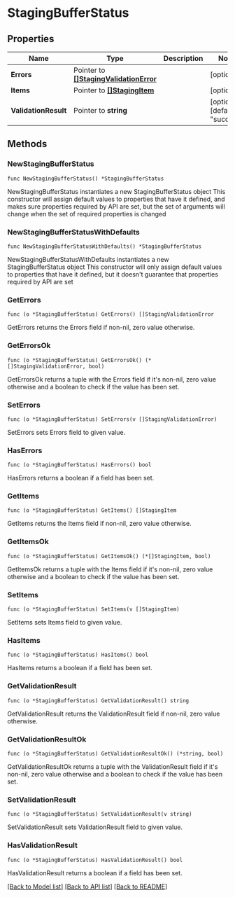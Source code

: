 # StagingBufferStatus

## Properties

Name | Type | Description | Notes
------------ | ------------- | ------------- | -------------
**Errors** | Pointer to [**[]StagingValidationError**](StagingValidationError.md) |  | [optional] 
**Items** | Pointer to [**[]StagingItem**](StagingItem.md) |  | [optional] 
**ValidationResult** | Pointer to **string** |  | [optional] [default to "success"]

## Methods

### NewStagingBufferStatus

`func NewStagingBufferStatus() *StagingBufferStatus`

NewStagingBufferStatus instantiates a new StagingBufferStatus object
This constructor will assign default values to properties that have it defined,
and makes sure properties required by API are set, but the set of arguments
will change when the set of required properties is changed

### NewStagingBufferStatusWithDefaults

`func NewStagingBufferStatusWithDefaults() *StagingBufferStatus`

NewStagingBufferStatusWithDefaults instantiates a new StagingBufferStatus object
This constructor will only assign default values to properties that have it defined,
but it doesn't guarantee that properties required by API are set

### GetErrors

`func (o *StagingBufferStatus) GetErrors() []StagingValidationError`

GetErrors returns the Errors field if non-nil, zero value otherwise.

### GetErrorsOk

`func (o *StagingBufferStatus) GetErrorsOk() (*[]StagingValidationError, bool)`

GetErrorsOk returns a tuple with the Errors field if it's non-nil, zero value otherwise
and a boolean to check if the value has been set.

### SetErrors

`func (o *StagingBufferStatus) SetErrors(v []StagingValidationError)`

SetErrors sets Errors field to given value.

### HasErrors

`func (o *StagingBufferStatus) HasErrors() bool`

HasErrors returns a boolean if a field has been set.

### GetItems

`func (o *StagingBufferStatus) GetItems() []StagingItem`

GetItems returns the Items field if non-nil, zero value otherwise.

### GetItemsOk

`func (o *StagingBufferStatus) GetItemsOk() (*[]StagingItem, bool)`

GetItemsOk returns a tuple with the Items field if it's non-nil, zero value otherwise
and a boolean to check if the value has been set.

### SetItems

`func (o *StagingBufferStatus) SetItems(v []StagingItem)`

SetItems sets Items field to given value.

### HasItems

`func (o *StagingBufferStatus) HasItems() bool`

HasItems returns a boolean if a field has been set.

### GetValidationResult

`func (o *StagingBufferStatus) GetValidationResult() string`

GetValidationResult returns the ValidationResult field if non-nil, zero value otherwise.

### GetValidationResultOk

`func (o *StagingBufferStatus) GetValidationResultOk() (*string, bool)`

GetValidationResultOk returns a tuple with the ValidationResult field if it's non-nil, zero value otherwise
and a boolean to check if the value has been set.

### SetValidationResult

`func (o *StagingBufferStatus) SetValidationResult(v string)`

SetValidationResult sets ValidationResult field to given value.

### HasValidationResult

`func (o *StagingBufferStatus) HasValidationResult() bool`

HasValidationResult returns a boolean if a field has been set.


[[Back to Model list]](../README.md#documentation-for-models) [[Back to API list]](../README.md#documentation-for-api-endpoints) [[Back to README]](../README.md)


